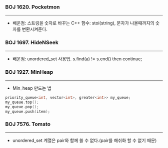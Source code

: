 ### BOJ 1620. Pocketmon

---

- 배운점: 스트링을 숫자로 바꾸는 C++ 함수: stoi(string), 문자가 나올때까지의 숫자를 변환시켜준다.

### BOJ 1697. HideNSeek

---

- 배운점: unordered_set 사용법. s.find(a) != s.end() then continue;

### BOJ 1927. MinHeap

---

- Min_heap 만드는 법

```cpp
priority_queue<int, vector<int>, greater<int>> my_queue;
my_queue.top();
my_queue.pop();
my_queue.push(item);
```

### BOJ 7576. Tomato

---

- unordered_set 계열은 pair와 함께 쓸 수 없다.(pair를 해쉬화 할 수 없기 때문)


